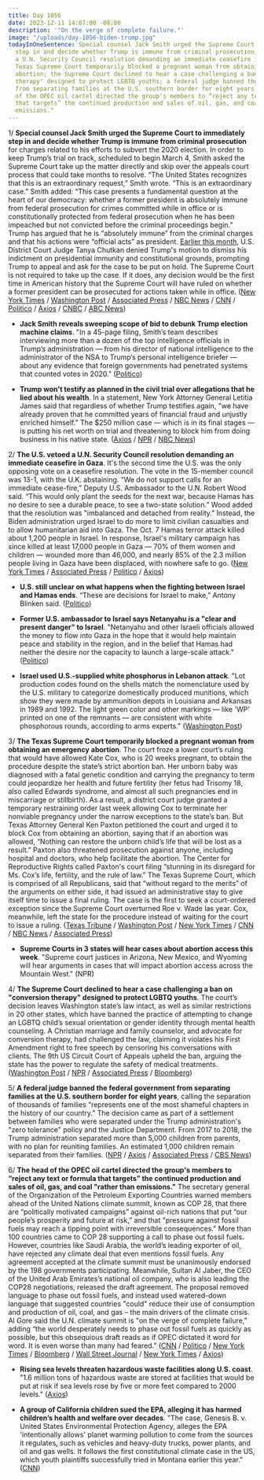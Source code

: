 ```yaml
---
title: Day 1056
date: 2023-12-11 14:07:00 -08:00
description: '"On the verge of complete failure."'
image: "/uploads/day-1056-biden-trump.jpg"
todayInOneSentence: Special counsel Jack Smith urged the Supreme Court to immediately
  step in and decide whether Trump is immune from criminal prosecution; the U.S. vetoed
  a U.N. Security Council resolution demanding an immediate ceasefire in Gaza; the
  Texas Supreme Court temporarily blocked a pregnant woman from obtaining an emergency
  abortion; the Supreme Court declined to hear a case challenging a ban on "conversion
  therapy" designed to protect LGBTQ youths; a federal judge banned the federal government
  from separating families at the U.S. southern border for eight years; and the head
  of the OPEC oil cartel directed the group's members to “reject any text or formula
  that targets” the continued production and sales of oil, gas, and coal "rather than
  emissions."
---
```


1/ **Special counsel Jack Smith urged the Supreme Court to immediately step in and decide whether Trump is immune from criminal prosecution** for charges related to his efforts to subvert the 2020 election. In order to keep Trump’s trial on track, scheduled to begin March 4, Smith asked the Supreme Court take up the matter directly and skip over the appeals court process that could take months to resolve. “The United States recognizes that this is an extraordinary request,” Smith wrote. “This is an extraordinary case.” Smith added: “This case presents a fundamental question at the heart of our democracy: whether a former president is absolutely immune from federal prosecution for crimes committed while in office or is constitutionally protected from federal prosecution when he has been impeached but not convicted before the criminal proceedings begin.” Trump has argued that he is “absolutely immune” from the criminal charges and that his actions were “official acts” as president. [Earlier this month](https://whatthefuckjusthappenedtoday.com/2023/12/04/day-1049/#1-trump-does-not-have-%E2%80%9Cabsolute-immu), U.S. District Court Judge Tanya Chutkan denied Trump's motion to dismiss his indictment on presidential immunity and constitutional grounds, prompting Trump to appeal and ask for the case to be put on hold. The Supreme Court is not required to take up the case. If it does, any decision would be the first time in American history that the Supreme Court will have ruled on whether a former president can be prosecuted for actions taken while in office. ([New York Times](https://www.nytimes.com/2023/12/11/us/politics/trump-supreme-court-immunity-election-case.html) / [Washington Post](https://www.washingtonpost.com/national-security/2023/12/11/trump-immunity-supreme-court-jan-6-special-counsel/) / [Associated Press](https://apnews.com/article/supreme-court-trump-prosecution-immunity-f3e7206bdf169c9faa15a19084541824) / [NBC News](https://www.nbcnews.com/politics/donald-trump/special-counsel-asks-supreme-court-immediately-decide-trump-immunity-q-rcna129088) / [CNN](https://www.cnn.com/2023/12/11/politics/special-counsel-trump-jack-smith/index.html) / [Politico](https://www.politico.com/news/2023/12/11/trump-supreme-court-jack-smith-trial-00131112) / [Axios](https://www.axios.com/2023/12/11/jack-smith-supreme-court-trump-immunity) / [CNBC](https://www.cnbc.com/2023/12/11/trump-prosecutor-asks-supreme-court-to-decide-presidential-immunity-question.html) / [ABC News](https://abcnews.go.com/US/special-counsel-asks-supreme-court-rule-presidential-immunity/story?id=105556211))

* **Jack Smith reveals sweeping scope of bid to debunk Trump election machine claims**. "In a 45-page filing, Smith’s team describes interviewing more than a dozen of the top intelligence officials in Trump’s administration — from his director of national intelligence to the administrator of the NSA to Trump’s personal intelligence briefer — about any evidence that foreign governments had penetrated systems that counted votes in 2020." ([Politico](https://www.politico.com/news/2023/12/09/jack-smith-reveals-sweeping-scope-of-bid-to-debunk-trump-election-machine-claims-00130965))

* **Trump won't testify as planned in the civil trial over allegations that he lied about his wealth**. In a statement, New York Attorney General Letitia James said that regardless of whether Trump testifies again, "we have already proven that he committed years of financial fraud and unjustly enriched himself." The $250 million case — which is in its final stages — is putting his net worth on trial and threatening to block him from doing business in his native state. ([Axios](https://www.axios.com/2023/12/10/trump-testify-new-york-civil-fraud-trial) / [NPR](https://www.npr.org/2023/12/11/1218470870/trump-testimony-new-york-fraud-trial) / [NBC News](https://www.nbcnews.com/politics/donald-trump/reversal-donald-trump-says-will-not-testify-defense-new-york-fraud-tri-rcna128749))

2/ **The U.S. vetoed a U.N. Security Council resolution demanding an immediate ceasefire in Gaza**. It's the second time the U.S. was the only opposing vote on a ceasefire resolution. The vote in the 15-member council was 13-1, with the U.K. abstaining. “We do not support calls for an immediate cease-fire,” Deputy U.S. Ambassador to the U.N. Robert Wood said. “This would only plant the seeds for the next war, because Hamas has no desire to see a durable peace, to see a two-state solution.” Wood added that the resolution was "imbalanced and detached from reality." Instead, the Biden administration urged Israel to do more to limit civilian casualties and to allow humanitarian aid into Gaza. The Oct. 7 Hamas terror attack killed about 1,200 people in Israel. In response, Israel's military campaign has since killed at least 17,000 people in Gaza — 70% of them women and children — wounded more than 46,000, and nearly 85% of the 2.3 million people living in Gaza have been displaced, with nowhere safe to go. ([New York Times](https://www.nytimes.com/2023/12/08/us/politics/israel-gaza-war-biden.html) / [Associated Press](https://apnews.com/article/israel-palestinians-un-resolution-ceasefire-humanitarian-6d3bfd31d6c25168e828274d96b85cf8) / [Politico](https://www.politico.com/news/2023/12/08/us-vetoes-un-israel-ceasefire-resolution-00130911) / [Axios](https://www.axios.com/2023/12/08/us-veto-un-security-council-gaza-ceasefire))

* **U.S. still unclear on what happens when the fighting between Israel and Hamas ends**. “These are decisions for Israel to make,” Antony Blinken said. ([Politico](https://www.politico.com/news/2023/12/10/blinken-fighting-between-israel-hamas-ends-00130977))

* **Former U.S. ambassador to Israel says Netanyahu is a "clear and present danger" to Israel**. "Netanyahu and other Israeli officials allowed the money to flow into Gaza in the hope that it would help maintain peace and stability in the region, and in the belief that Hamas had neither the desire nor the capacity to launch a large-scale attack." ([Politico](https://www.politico.com/news/2023/12/10/martin-indyk-israel-says-netanyahu-is-a-clear-and-present-danger-to-israel-00130992))

* **Israel used U.S.-supplied white phosphorus in Lebanon attack**. "Lot production codes found on the shells match the nomenclature used by the U.S. military to categorize domestically produced munitions, which show they were made by ammunition depots in Louisiana and Arkansas in 1989 and 1992. The light green color and other markings — like 'WP' printed on one of the remnants — are consistent with white phosphorous rounds, according to arms experts." ([Washington Post](https://www.washingtonpost.com/investigations/2023/12/11/israel-us-white-phosphorus-lebanon/))

3/ **The Texas Supreme Court temporarily blocked a pregnant woman from obtaining an emergency abortion**. The court froze a lower court’s ruling that would have allowed Kate Cox, who is 20 weeks pregnant, to obtain the procedure despite the state’s strict abortion ban. Her unborn baby was diagnosed with a fatal genetic condition and carrying the pregnancy to term could jeopardize her health and future fertility (her fetus had Trisomy 18, also called Edwards syndrome, and almost all such pregnancies end in miscarriage or stillbirth). As a result, a district court judge granted a temporary restraining order last week allowing Cox to terminate her nonviable pregnancy under the narrow exceptions to the state’s ban. But Texas Attorney General Ken Paxton petitioned the court and urged it to block Cox from obtaining an abortion, saying that if an abortion was allowed, “Nothing can restore the unborn child’s life that will be lost as a result.” Paxton also threatened prosecution against anyone, including hospital and doctors, who help facilitate the abortion. The Center for Reproductive Rights called Paxton's court filing “stunning in its disregard for Ms. Cox’s life, fertility, and the rule of law.” The Texas Supreme Court, which is comprised of all Republicans, said that “without regard to the merits” of the arguments on either side, it had issued an administrative stay to give itself time to issue a final ruling. The case is the first to seek a court-ordered exception since the Supreme Court overturned Roe v. Wade las year. Cox, meanwhile, left the state for the procedure instead of waiting for the court to issue a ruling. ([Texas Tribune](https://www.texastribune.org/2023/12/08/texas-abortion-lawsuit-ken-paxton/) / [Washington Post](https://www.washingtonpost.com/politics/2023/12/08/texas-abortion-ruling-kate-cox-supreme-court/) / [New York Times](https://www.nytimes.com/2023/12/08/us/texas-abortion-court-ken-paxton.html) / [CNN](https://www.cnn.com/2023/12/08/us/texas-abortion-ruling-attorney-general-petition/) / [NBC News](https://www.nbcnews.com/news/us-news/texas-woman-sought-abortion-court-order-leave-state-rcna129087) / [Associated Press](https://apnews.com/article/abortion-texas-ban-7d865cdfd75bdc6b2f4186f4d1e6e8bd))

* **Supreme Courts in 3 states will hear cases about abortion access this week**. "Supreme court justices in Arizona, New Mexico, and Wyoming will hear arguments in cases that will impact abortion access across the Mountain West." (NPR)

4/ **The Supreme Court declined to hear a case challenging a ban on "conversion therapy" designed to protect LGBTQ youths**. The court’s decision leaves Washington state’s law intact, as well as similar restrictions in 20 other states, which have banned the practice of attempting to change an LGBTQ child’s sexual orientation or gender identity through mental health counseling. A Christian marriage and family counselor, and advocate for conversion therapy, had challenged the law, claiming it violates his First Amendment right to free speech by censoring his conversations with clients. The 9th US Circuit Court of Appeals upheld the ban, arguing the state has the power to regulate the safety of medical treatments. ([Washington Post](https://www.washingtonpost.com/politics/2023/12/11/supreme-court-conversion-therapy-washington/) / [NPR](https://www.npr.org/2023/12/11/1208884684/supreme-court-conversion-therapy-washington-state) / [Associated Press](https://apnews.com/article/supreme-court-lgbtq-conversion-therapy-ban-af3539f21f8618218b5029236182395d) / [Bloomberg](https://www.bloomberg.com/news/articles/2023-12-11/supreme-court-turns-away-lgbtq-conversion-therapy-ban-case?srnd=premium&sref=MIBMEEoj))

5/ **A federal judge banned the federal government from separating families at the U.S. southern border for eight years**, calling the separation of thousands of families “represents one of the most shameful chapters in the history of our country.” The decision came as part of a settlement between families who were separated under the Trump administration's "zero tolerance" policy and the Justice Department. From 2017 to 2018, the Trump administration separated more than 5,000 children from parents, with no plan for reuniting families. An estimated 1,000 children remain separated from their families. ([NPR](https://www.npr.org/2023/12/08/1218336878/immigration-family-separation-judge-settlement-border) / [Axios](https://www.axios.com/2023/12/08/trump-immigrants-family-separation-policy-ban) / [Associated Press](https://apnews.com/article/border-separated-families-trump-biden-settlement-2720c59c1873a9c3fc53da1aad4d1a80) / [CBS News](https://www.cbsnews.com/news/trump-era-family-migrant-separation-policy-barred-under-settlement-approved-california-judge/))

6/ **The head of the OPEC oil cartel directed the group's members to “reject any text or formula that targets” the continued production and sales of oil, gas, and coal "rather than emissions."** The secretary general of the Organization of the Petroleum Exporting Countries warned members ahead of the United Nations climate summit, known as COP 28, that there are “politically motivated campaigns” against oil-rich nations that put “our people’s prosperity and future at risk,” and that "pressure against fossil fuels may reach a tipping point with irreversible consequences." More than 100 countries came to COP 28 supporting a call to phase out fossil fuels. However, countries like Saudi Arabia, the world’s leading exporter of oil, have rejected any climate deal that even mentions fossil fuels. Any agreement accepted at the climate summit must be unanimously endorsed by the 198 governments participating. Meanwhile, Sultan Al Jaber, the CEO of the United Arab Emirates’s national oil company, who is also leading the COP28 negotiations, released the draft agreement. The proposal removed language to phase out fossil fuels, and instead used watered-down language that suggested countries "could" reduce their use of consumption and production of oil, coal, and gas – the main drivers of the climate crisis. Al Gore said the U.N. climate summit is "on the verge of complete failure,” adding “the world desperately needs to phase out fossil fuels as quickly as possible, but this obsequious draft reads as if OPEC dictated it word for word. It is even worse than many had feared.” ([CNN](https://www.cnn.com/2023/12/11/climate/cop-28-draft-agreement-fossil-fuel-monday/index.html) / [Politico](https://www.politico.com/news/2023/12/11/fossil-fuel-phaseout-dropped-cop28-00131066) / [New York Times](https://www.nytimes.com/2023/12/08/climate/opec-cop28-climate-oil.html) / [Bloomberg](https://www.bloomberg.com/news/newsletters/2023-12-11/cop28-fossil-fuels-make-climate-deal-draft-text-for-first-time?srnd=premium&sref=MIBMEEoj) / [Wall Street Journal](https://www.wsj.com/business/energy-oil/at-cop28-hopes-dim-for-fossil-fuel-phaseout-e2b25cb2?mod=hp_lead_pos11) / [New York Times](https://www.nytimes.com/2023/12/10/climate/saudi-arabia-cop28-fossil-fuels.html) / [Axios](https://www.axios.com/2023/12/09/senators-ministers-bash-opec-letter-cop28))

* **Rising sea levels threaten hazardous waste facilities along U.S. coast**. "1.6 million tons of hazardous waste are stored at facilities that would be put at risk if sea levels rose by five or more feet compared to 2000 levels." ([Axios](https://www.axios.com/2023/12/10/sea-levels-hazardous-waste-climate-change))

* **A group of California children sued the EPA, alleging it has harmed children’s health and welfare over decades**. "The case, Genesis B. v. United States Environmental Protection Agency, alleges the EPA 'intentionally allows' planet warming pollution to come from the sources it regulates, such as vehicles and heavy-duty trucks, power plants, and oil and gas wells. It follows the first constitutional climate case in the US, which youth plaintiffs successfully tried in Montana earlier this year." ([CNN](https://www.cnn.com/2023/12/11/politics/california-children-epa-federal-court/index.html))